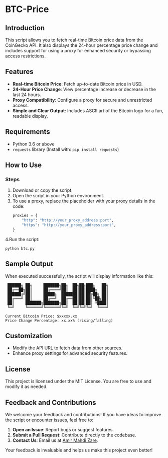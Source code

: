 # BTC-Price

## **Introduction**  
This script allows you to fetch real-time Bitcoin price data from the CoinGecko API. It also displays the 24-hour percentage price change and includes support for using a proxy for enhanced security or bypassing access restrictions.



## **Features**  
- **Real-time Bitcoin Price**: Fetch up-to-date Bitcoin price in USD.  
- **24-Hour Price Change**: View percentage increase or decrease in the last 24 hours.  
- **Proxy Compatibility**: Configure a proxy for secure and unrestricted access.  
- **Simple and Clear Output**: Includes ASCII art of the Bitcoin logo for a fun, readable display.  



## **Requirements**  
- Python 3.6 or above  
- `requests` library (Install with: `pip install requests`)  



## **How to Use**  
### **Steps**  
1. Download or copy the script.  
2. Open the script in your Python environment.  
3. To use a proxy, replace the placeholder with your proxy details in the code:  
   ```python
   proxies = {
       "http": "http://your_proxy_address:port",
       "https": "http://your_proxy_address:port",
   }
   ```
4.Run the script: 
```
python btc.py
```



## **Sample Output**
When executed successfully, the script will display information like this:

```
 ██████╗ ██╗     ███████╗██╗  ██╗██╗███╗   ██╗
 ██╔══██╗██║     ██╔════╝██║  ██║██║████╗  ██║
 ██████╔╝██║     █████╗  ███████║██║██╔██╗ ██║
 ██╔═══╝ ██║     ██╔══╝  ██╔══██║██║██║╚██╗██║
 ██║     ███████╗███████╗██║  ██║██║██║ ╚████║
 ╚═╝     ╚══════╝╚══════╝╚═╝  ╚═╝╚═╝╚═╝  ╚═══╝

Current Bitcoin Price: $xxxxx.xx  
Price Change Percentage: xx.xx% (rising/falling)
```



## **Customization**
- Modify the API URL to fetch data from other sources.
- Enhance proxy settings for advanced security features.



## **License**
This project is licensed under the MIT License. You are free to use and modify it as needed.



## **Feedback and Contributions**  
We welcome your feedback and contributions! If you have ideas to improve the script or encounter issues, feel free to:  

1. **Open an Issue**: Report bugs or suggest features.  
2. **Submit a Pull Request**: Contribute directly to the codebase.  
3. **Contact Us**: Email us at [Amir Mahdi Zare](mailto:mahnaznamani007@gmail.com).  

Your feedback is invaluable and helps us make this project even better!
